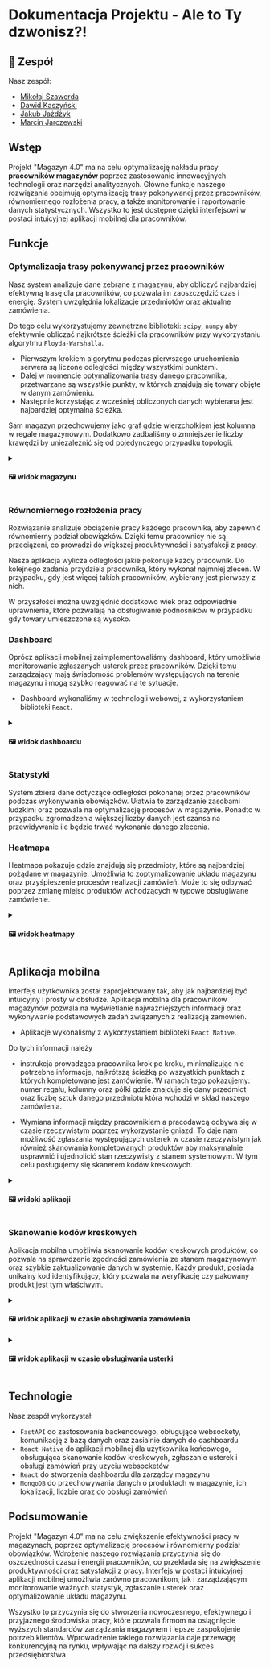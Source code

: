 # Dokumentacja Projektu - Ale to Ty dzwonisz?!

## 👋 Zespół 

Nasz zespół:
- [Mikołaj Szawerda](https://github.com/MikolajSzawerda)
- [Dawid Kaszyński](https://github.com/dawidkasz)
- [Jakub Jażdżyk](https://github.com/kubajaz)
- [Marcin Jarczewski](https://github.com/Percival33)

## Wstęp

Projekt "Magazyn 4.0" ma na celu optymalizację nakładu pracy **pracowników magazynów** poprzez zastosowanie innowacyjnych technologii oraz narzędzi analitycznych. Główne funkcje naszego rozwiązania obejmują optymalizację trasy pokonywanej przez pracowników, równomiernego rozłożenia pracy, a także monitorowanie i raportowanie danych statystycznych. Wszystko to jest dostępne dzięki interfejsowi w postaci intuicyjnej aplikacji mobilnej dla pracowników.

## Funkcje

### Optymalizacja trasy pokonywanej przez pracowników

Nasz system analizuje dane zebrane z magazynu, aby obliczyć najbardziej efektywną trasę dla pracowników, co pozwala im zaoszczędzić czas i energię. System uwzględnia lokalizacje przedmiotów oraz aktualne zamówienia.

Do tego celu wykorzystujemy zewnętrzne biblioteki: `scipy`, `numpy` aby efektywnie obliczać najkrótsze ścieżki dla pracowników przy wykorzystaniu algorytmu `Floyda-Warshalla`.

- Pierwszym krokiem algorytmu podczas pierwszego uruchomienia serwera są liczone odległości między wszystkimi punktami.
- Dalej w momencie optymalizowania trasy danego pracownika, przetwarzane są wszystkie punkty, w których znajdują się towary objęte w danym zamówieniu.
- Następnie korzystając z wcześniej obliczonych danych wybierana jest najbardziej optymalna ścieżka.

Sam magazyn przechowujemy jako graf gdzie wierzchołkiem jest kolumna w regale magazynowym. Dodatkowo zadbaliśmy o zmniejszenie liczby krawędzi by uniezależnić się od pojedynczego przypadku topologii.


<details><summary><h4>🖼️ widok magazynu</h4></summary>

![magazyn](images/magazyn.png)
</details>


### Równomiernego rozłożenia pracy

Rozwiązanie analizuje obciążenie pracy każdego pracownika, aby zapewnić równomierny podział obowiązków. Dzięki temu pracownicy nie są przeciążeni, co prowadzi do większej produktywności i satysfakcji z pracy.

Nasza aplikacja wylicza odległości jakie pokonuje każdy pracownik. Do kolejnego zadania przydziela pracownika, który wykonał najmniej zleceń. W przypadku, gdy jest więcej takich pracowników, wybierany jest pierwszy z nich.

W przyszłości można uwzględnić dodatkowo wiek oraz odpowiednie uprawnienia, które pozwalają na obsługiwanie podnośników w przypadku gdy towary umieszczone są wysoko.

### Dashboard

Oprócz aplikacji mobilnej zaimplementowaliśmy dashboard, który umożliwia monitorowanie zgłaszanych usterek przez pracowników. Dzięki temu zarządzający mają świadomość problemów występujących na terenie magazynu i mogą szybko reagować na te sytuacje.

- Dashboard wykonaliśmy w technologii webowej, z wykorzystaniem biblioteki `React`.

<details><summary><h4>🖼️ widok dashboardu</h4></summary>

![dashboard](images/dashboard.png)
</details>

### Statystyki

System zbiera dane dotyczące odległości pokonanej przez pracowników podczas wykonywania obowiązków. Ułatwia to zarządzanie zasobami ludzkimi oraz pozwala na optymalizację procesów w magazynie. Ponadto w przypadku zgromadzenia większej liczby danych jest szansa na przewidywanie ile będzie trwać wykonanie danego zlecenia.

### Heatmapa

Heatmapa pokazuje gdzie znajdują się przedmioty, które są najbardziej pożądane w magazynie. Umożliwia to zoptymalizowanie układu magazynu oraz przyśpieszenie procesów realizacji zamówień. Może to się odbywać poprzez zmianę miejsc produktów wchodzących w typowe obsługiwane zamówienie.

<details><summary><h4>🖼️ widok heatmapy</h4></summary>

![heatmapa](images/heatmapa.png)
</details>


## Aplikacja mobilna

Interfejs użytkownika został zaprojektowany tak, aby jak najbardziej być intuicyjny i prosty w obsłudze. Aplikacja mobilna dla pracowników magazynów pozwala na wyświetlanie najważniejszych informacji oraz wykonywanie podstawowych zadań związanych z realizacją zamówień.

- Aplikacje wykonaliśmy z wykorzystaniem biblioteki `React Native`.


Do tych informacji należy

- instrukcja prowadząca pracownika krok po kroku, minimalizując nie potrzebne informacje, najkrótszą ścieżką po wszystkich punktach z których kompletowane jest zamówienie. W ramach tego pokazujemy: numer regału, kolumny oraz półki gdzie znajduje się dany przedmiot oraz liczbę sztuk danego przedmiotu która wchodzi w skład naszego zamówienia.

- Wymiana informacji między pracownikiem a pracodawcą odbywa się w czasie rzeczywistym poprzez wykorzystanie gniazd. To daje nam możliwość zgłaszania występujących usterek w czasie rzeczywistym jak również skanowania kompletowanych produktów aby maksymalnie usprawnić i ujednolicić stan rzeczywisty z stanem systemowym. W tym celu posługujemy się skanerem kodów kreskowych.


<details><summary><h4>🖼️ widoki aplikacji</h4></summary>



![start-screen](images/start-screen.png)
</details>

### Skanowanie kodów kreskowych

Aplikacja mobilna umożliwia skanowanie kodów kreskowych produktów, co pozwala na sprawdzenie zgodności zamówienia ze stanem magazynowym oraz szybkie zaktualizowanie danych w systemie. Każdy produkt, posiada unikalny kod identyfikujący, który pozwala na weryfikację czy pakowany produkt jest tym właściwym.


<details><summary><h4>🖼️ widok aplikacji w czasie obsługiwania zamówienia</h4></summary>

![b](images/b.png)
![navigation](images/navigation.png)
![before-scan](images/before-scan.png)
![scan-code](images/scan-code.png)
</details>

<details><summary><h4>🖼️ widok aplikacji w czasie obsługiwania usterki</h4></summary>

![usterka](images/usterka.png)
</details>

## Technologie

Nasz zespół wykorzystał:
- `FastAPI` do zastosowania backendowego, obługujące websockety, komunikację z bazą danych oraz zasialnie danych do dashboardu
- `React Native` do aplikacji mobilnej dla uzytkownika końcowego, obsługująca skanowanie kodów kreskowych, 
zgłaszanie usterek i obsługi zamówień przy uzyciu websocketów
- `React` do stworzenia dashboardu dla zarządcy magazynu
- `MongoDB` do przechowywania danych o produktach w magazynie, ich lokalizacji, liczbie oraz do obsługi zamówień

## Podsumowanie

Projekt "Magazyn 4.0" ma na celu zwiększenie efektywności pracy w magazynach, poprzez optymalizację procesów i równomierny podział obowiązków. Wdrożenie naszego rozwiązania przyczynia się do oszczędności czasu i energii pracowników, co przekłada się na zwiększenie produktywności oraz satysfakcji z pracy. Interfejs w postaci intuicyjnej aplikacji mobilnej umożliwia zarówno pracownikom, jak i zarządzającym monitorowanie ważnych statystyk, zgłaszanie usterek oraz optymalizowanie układu magazynu.

Wszystko to przyczynia się do stworzenia nowoczesnego, efektywnego i przyjaznego środowiska pracy, które pozwala firmom na osiągnięcie wyższych standardów zarządzania magazynem i lepsze zaspokojenie potrzeb klientów. Wprowadzenie takiego rozwiązania daje przewagę konkurencyjną na rynku, wpływając na dalszy rozwój i sukces przedsiębiorstwa.
